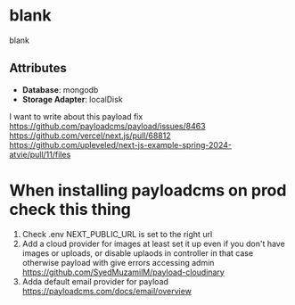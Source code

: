 # blank

blank

## Attributes

- **Database**: mongodb
- **Storage Adapter**: localDisk

I want to write about this payload fix
https://github.com/payloadcms/payload/issues/8463
https://github.com/vercel/next.js/pull/68812
https://github.com/upleveled/next-js-example-spring-2024-atvie/pull/11/files


# When installing payloadcms on prod check this thing
1. Check .env NEXT_PUBLIC_URL is set to the right url
2. Add a cloud provider for images at least set it up even if you don't have images or uploads, or disable uplaods in controller in that case otherwise payload with give errors accessing admin https://github.com/SyedMuzamilM/payload-cloudinary
3. Adda default email provider for payload https://payloadcms.com/docs/email/overview

